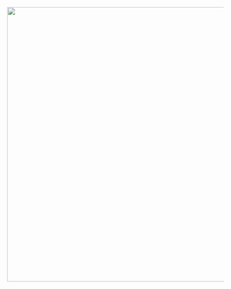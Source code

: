 <img class="img-responsive center-block" src="https://raw.githubusercontent.com/joshua19881228/my_blogs/master/Life_Discovery/My_Drawings/20161201.jpg" alt="" width="640"/>